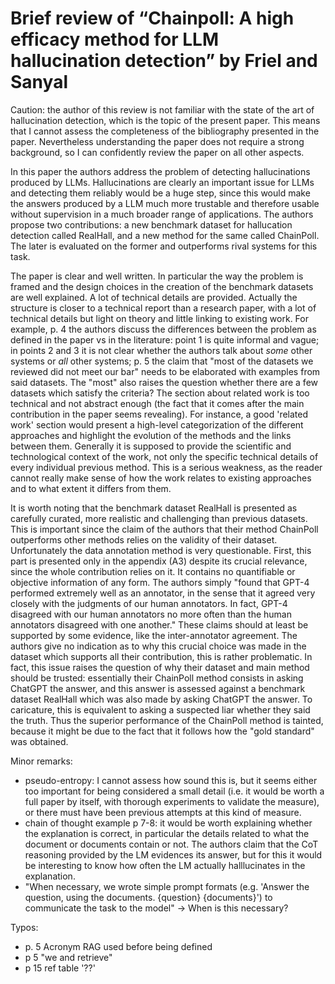 # Brief review of “Chainpoll: A high efficacy method for LLM hallucination detection” by Friel and Sanyal

Caution: the author of this review is not familiar with the state of the art of hallucination detection, which is the topic of the present paper. This means that I cannot assess the completeness of the bibliography presented in the paper. Nevertheless understanding the paper does not require a strong background, so I can confidently review the paper on all other aspects.

In this paper the authors address the problem of detecting hallucinations produced by LLMs. Hallucinations are clearly an important issue  for LLMs and detecting them reliably would be a huge step, since this would make the answers produced by a LLM much more trustable and therefore usable without supervision in a much broader range of applications. The authors propose two contributions: a new benchmark dataset for hallucation detection called RealHall, and a new method for the same called ChainPoll. The later is evaluated on the former and outperforms rival systems for this task.

The paper is clear and well written. In particular the way the problem is framed and the design choices in the creation of the benchmark datasets are well explained. A lot of technical details are provided. Actually the structure is closer to a technical report than a research paper, with a lot of technical details but light on theory and little linking to existing work. For example, p. 4 the authors discuss the differences between the problem as defined in the paper vs in the literature: point 1 is quite informal and vague; in points 2 and 3 it is not clear whether the authors talk about *some* other systems or *all* other systems; p. 5 the claim that "most of the datasets we reviewed did not meet our bar" needs to be elaborated with examples from said datasets. The "most" also raises the question whether there are a few datasets which satisfy the criteria? The section about related work is too technical and not abstract enough (the fact that it comes after the main contribution in the paper seems revealing). For instance, a good 'related work' section would present a high-level categorization of the different approaches and highlight the evolution of the methods and the links between them. Generally it is supposed to provide the scientific and technological context of the work, not only the specific technical details of every individual previous method. This is a serious weakness, as the reader cannot really make sense of how the work relates to existing approaches and to what extent it differs from them.

It is worth noting that the benchmark dataset RealHall is presented as carefully curated, more realistic and challenging than previous datasets. This is important since the claim of the authors that their method ChainPoll outperforms other methods relies on the validity of their dataset. Unfortunately the data annotation method is very questionable. First, this part is presented only in the appendix (A3) despite its crucial relevance, since the whole contribution relies on it. It contains no quantifiable or objective information of any form. The authors simply "found that GPT-4 performed extremely well as an annotator, in the sense that it agreed very closely with the judgments of our human annotators. In fact, GPT-4 disagreed with our human annotators no more often than the human annotators disagreed with one another." These claims should at least be supported by some evidence, like the inter-annotator agreement. The authors give no indication as to why this crucial choice was made in the dataset which supports all their contribution, this is rather problematic. In fact, this issue raises the question of why their dataset and main method should be trusted: essentially their ChainPoll method consists in asking ChatGPT the answer, and this answer is assessed against a benchmark dataset RealHall which was also made by asking ChatGPT the answer. To caricature, this is equivalent to asking a suspected liar whether they said the truth. Thus the superior performance of the ChainPoll method is tainted, because it might be due to the fact that it follows how the "gold standard" was obtained.

Minor remarks:

- pseudo-entropy: I cannot assess how sound this is, but it seems either too important for being considered a small detail (i.e. it would be worth a full paper by itself, with thorough experiments to validate the measure), or there must have been previous attempts at this kind of measure.
- chain of thought example p 7-8: it would be worth explaining whether the explanation is correct, in particular the details related to what the document or documents contain or not. The authors claim that the CoT reasoning provided by the LM evidences its answer, but for this it would be interesting to know how often the LM actually halllucinates in the explanation.
- "When necessary, we wrote simple prompt formats (e.g. 'Answer the question, using the documents. {question} {documents}') to communicate the task to the model" -> When is this necessary?

Typos:

- p. 5 Acronym RAG used before being defined 
- p 5 "we and retrieve"
- p 15 ref table '??'
